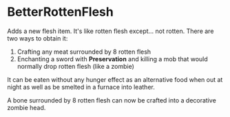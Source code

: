 # BetterRottenFlesh

Adds a new flesh item. It's like rotten flesh except... not rotten. There are two ways to obtain it:
1. Crafting any meat surrounded by 8 rotten flesh
2. Enchanting a sword with **Preservation** and killing a mob that would normally drop rotten flesh (like a zombie)

It can be eaten without any hunger effect as an alternative food when out at night as well as be smelted in a furnace into leather.

A bone surrounded by 8 rotten flesh can now be crafted into a decorative zombie head.